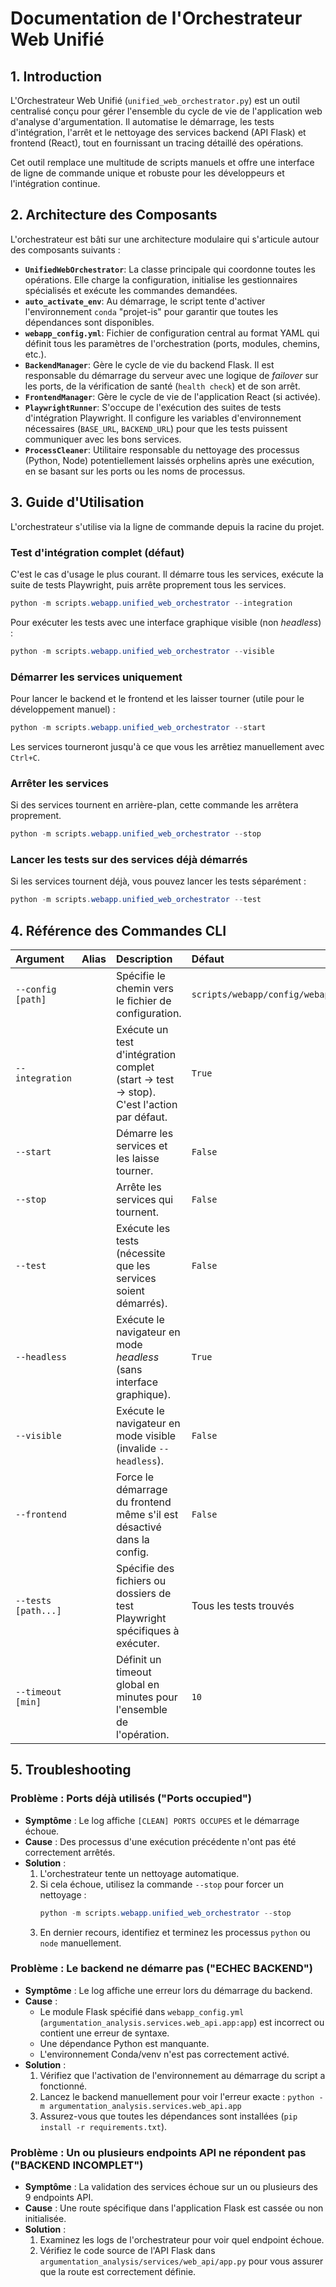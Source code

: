 # Documentation de l'Orchestrateur Web Unifié

## 1. Introduction

L'Orchestrateur Web Unifié (`unified_web_orchestrator.py`) est un outil centralisé conçu pour gérer l'ensemble du cycle de vie de l'application web d'analyse d'argumentation. Il automatise le démarrage, les tests d'intégration, l'arrêt et le nettoyage des services backend (API Flask) et frontend (React), tout en fournissant un tracing détaillé des opérations.

Cet outil remplace une multitude de scripts manuels et offre une interface de ligne de commande unique et robuste pour les développeurs et l'intégration continue.

## 2. Architecture des Composants

L'orchestrateur est bâti sur une architecture modulaire qui s'articule autour des composants suivants :

-   **`UnifiedWebOrchestrator`**: La classe principale qui coordonne toutes les opérations. Elle charge la configuration, initialise les gestionnaires spécialisés et exécute les commandes demandées.
-   **`auto_activate_env`**: Au démarrage, le script tente d'activer l'environnement `conda` "projet-is" pour garantir que toutes les dépendances sont disponibles.
-   **`webapp_config.yml`**: Fichier de configuration central au format YAML qui définit tous les paramètres de l'orchestration (ports, modules, chemins, etc.).
-   **`BackendManager`**: Gère le cycle de vie du backend Flask. Il est responsable du démarrage du serveur avec une logique de *failover* sur les ports, de la vérification de santé (`health check`) et de son arrêt.
-   **`FrontendManager`**: Gère le cycle de vie de l'application React (si activée).
-   **`PlaywrightRunner`**: S'occupe de l'exécution des suites de tests d'intégration Playwright. Il configure les variables d'environnement nécessaires (`BASE_URL`, `BACKEND_URL`) pour que les tests puissent communiquer avec les bons services.
-   **`ProcessCleaner`**: Utilitaire responsable du nettoyage des processus (Python, Node) potentiellement laissés orphelins après une exécution, en se basant sur les ports ou les noms de processus.

## 3. Guide d'Utilisation

L'orchestrateur s'utilise via la ligne de commande depuis la racine du projet.

### Test d'intégration complet (défaut)

C'est le cas d'usage le plus courant. Il démarre tous les services, exécute la suite de tests Playwright, puis arrête proprement tous les services.

```powershell
python -m scripts.webapp.unified_web_orchestrator --integration
```

Pour exécuter les tests avec une interface graphique visible (non *headless*) :

```powershell
python -m scripts.webapp.unified_web_orchestrator --visible
```

### Démarrer les services uniquement

Pour lancer le backend et le frontend et les laisser tourner (utile pour le développement manuel) :

```powershell
python -m scripts.webapp.unified_web_orchestrator --start
```
Les services tourneront jusqu'à ce que vous les arrêtiez manuellement avec `Ctrl+C`.

### Arrêter les services

Si des services tournent en arrière-plan, cette commande les arrêtera proprement.

```powershell
python -m scripts.webapp.unified_web_orchestrator --stop
```

### Lancer les tests sur des services déjà démarrés

Si les services tournent déjà, vous pouvez lancer les tests séparément :

```powershell
python -m scripts.webapp.unified_web_orchestrator --test
```

## 4. Référence des Commandes CLI

| Argument | Alias | Description | Défaut |
| :--- | :--- | :--- |:--- |
| `--config [path]` | | Spécifie le chemin vers le fichier de configuration. | `scripts/webapp/config/webapp_config.yml` |
| `--integration` | | Exécute un test d'intégration complet (start -> test -> stop). C'est l'action par défaut. | `True` |
| `--start` | | Démarre les services et les laisse tourner. | `False` |
| `--stop` | | Arrête les services qui tournent. | `False` |
| `--test` | | Exécute les tests (nécessite que les services soient démarrés). | `False` |
| `--headless` | | Exécute le navigateur en mode *headless* (sans interface graphique). | `True` |
| `--visible` | | Exécute le navigateur en mode visible (invalide `--headless`). | `False` |
| `--frontend` | | Force le démarrage du frontend même s'il est désactivé dans la config. | `False` |
| `--tests [path...]` | | Spécifie des fichiers ou dossiers de test Playwright spécifiques à exécuter. | Tous les tests trouvés |
| `--timeout [min]`| | Définit un timeout global en minutes pour l'ensemble de l'opération. | `10` |

## 5. Troubleshooting

### Problème : Ports déjà utilisés ("Ports occupied")

-   **Symptôme** : Le log affiche `[CLEAN] PORTS OCCUPES` et le démarrage échoue.
-   **Cause** : Des processus d'une exécution précédente n'ont pas été correctement arrêtés.
-   **Solution** :
    1.  L'orchestrateur tente un nettoyage automatique.
    2.  Si cela échoue, utilisez la commande `--stop` pour forcer un nettoyage :
        ```powershell
        python -m scripts.webapp.unified_web_orchestrator --stop
        ```
    3.  En dernier recours, identifiez et terminez les processus `python` ou `node` manuellement.


### Problème : Le backend ne démarre pas ("ECHEC BACKEND")

-   **Symptôme** : Le log affiche une erreur lors du démarrage du backend.
-   **Cause** :
    - Le module Flask spécifié dans `webapp_config.yml` (`argumentation_analysis.services.web_api.app:app`) est incorrect ou contient une erreur de syntaxe.
    - Une dépendance Python est manquante.
    - L'environnement Conda/venv n'est pas correctement activé.
-   **Solution** :
    1.  Vérifiez que l'activation de l'environnement au démarrage du script a fonctionné.
    2.  Lancez le backend manuellement pour voir l'erreur exacte : `python -m argumentation_analysis.services.web_api.app`
    3.  Assurez-vous que toutes les dépendances sont installées (`pip install -r requirements.txt`).

### Problème : Un ou plusieurs endpoints API ne répondent pas ("BACKEND INCOMPLET")

-   **Symptôme** : La validation des services échoue sur un ou plusieurs des 9 endpoints API.
-   **Cause** : Une route spécifique dans l'application Flask est cassée ou non initialisée.
-   **Solution** :
    1. Examinez les logs de l'orchestrateur pour voir quel endpoint échoue.
    2. Vérifiez le code source de l'API Flask dans `argumentation_analysis/services/web_api/app.py` pour vous assurer que la route est correctement définie.